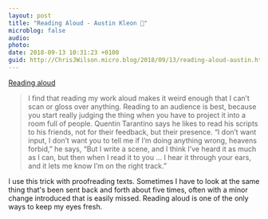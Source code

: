 ```yaml
---
layout: post
title: "Reading Aloud - Austin Kleon 🔗"
microblog: false
audio: 
photo: 
date: 2018-09-13 10:31:23 +0100
guid: http://ChrisJWilson.micro.blog/2018/09/13/reading-aloud-austin.html
---
```

[Reading aloud](https://austinkleon.com/2018/09/12/reading-aloud/)
>I find that reading my work aloud makes it weird enough that I can’t scan or gloss over anything.
> Reading to an audience is best, because you start really judging the thing when you have to project it into a room full of people. Quentin Tarantino says he likes to read his scripts to his friends, not for their feedback, but their presence. “I don’t want input, I don’t want you to tell me if I’m doing anything wrong, heavens forbid,” he says, “But I write a scene, and I think I’ve heard it as much as I can, but then when I read it to you … I hear it through your ears, and it lets me know I’m on the right track.”

I use this trick with proofreading texts. Sometimes I have to look at the same thing that's been sent back and forth about five times, often with a minor change introduced that is easily missed. Reading aloud is one of the only ways to keep my eyes fresh. 
